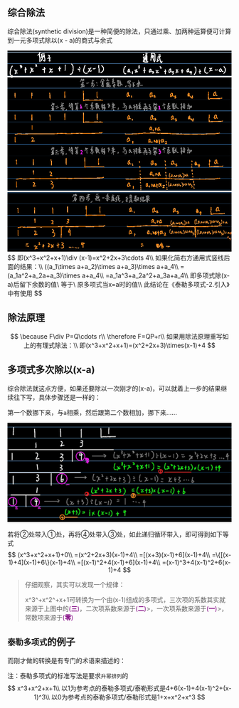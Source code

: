 ## 综合除法

综合除法(synthetic division)是一种简便的除法，只通过乘、加两种运算便可计算到一元多项式除以(x - a)的商式与余式

<img src="assets/image-20220524140837765.png" alt="image-20220524140837765" style="zoom: 67%;" />

<img src="assets/image-20220524140936244.png" alt="image-20220524140936244" style="zoom:67%;" />

<img src="assets/image-20220524141002817.png" alt="image-20220524141002817" style="zoom:67%;" />
$$
即(x^3+x^2+x+1)\div (x-1)=x^2+2x+3\cdots 4\\
如果化简右方通用式竖线后面的结果：\\
((a_1\times a+a_2)\times a+a_3)\times a+a_4\\
=(a_1a^2+a_2a+a_3)\times a+a_4\\
=a_1a^3+a_2a^2+a_3a+a_4\\
即多项式除(x-a)后留下余数的值\ 等于\ 原多项式当x=a时的值\\
此结论在《泰勒多项式-2.引入》中有使用
$$


## 除法原理

$$
\because F\div P=Q\cdots r\\
\therefore F=QP+r\\
如果用除法原理重写如上的有理式除法：\\
即(x^3+x^2+x+1)=(x^2+2x+3)\times(x-1)+4
$$

## 多项式多次除以(x-a)

综合除法就这点方便，如果还要除以一次刚才的(x-a)，可以就着上一步的结果继续往下写，具体步骤还是一样的：

第一个数挪下来，与`a`相乘，然后跟第二个数相加，挪下来……

<img src="assets/image-20220524211152276.png" alt="image-20220524211152276" style="zoom:50%;" />

若将②处带入①处，再将④处带入③处，如此递归循环带入，即可得到如下等式
$$
(x^3+x^2+x+1)+0\\
=(x^2+2x+3)(x-1)+4\\
=[(x+3)(x-1)+6](x-1)+4\\
=\{[(x-1)+4](x-1)+6\}(x-1)+4\\
=[(x-1)^2+4(x-1)+6](x-1)+4\\
=(x-1)^3+4(x-1)^2+6(x-1)+4
$$

>  仔细观察，其实可以发现一个规律：
>
>  x^3^+x^2^+x+1可转换为一个由(x-1)组成的多项式，三次项的系数其实就来源于上图中的<font color=purple>(**三**)</font>，二次项系数来源于<font color=purple>(**二**)</font>>，一次项系数来源于<font color=purple>(**一**)</font>>，常数项来源于<font color=purple>(**零**)</font>



## `泰勒多项式`的例子

而刚才做的转换是有专门的术语来描述的：

注：泰勒多项式的标准写法是要求`升幂排列`的
$$
x^3+x^2+x+1\\
以1为参考点的泰勒多项式/泰勒形式是4+6(x-1)+4(x-1)^2+(x-1)^3\\
以0为参考点的泰勒多项式/泰勒形式是1+x+x^2+x^3
$$

